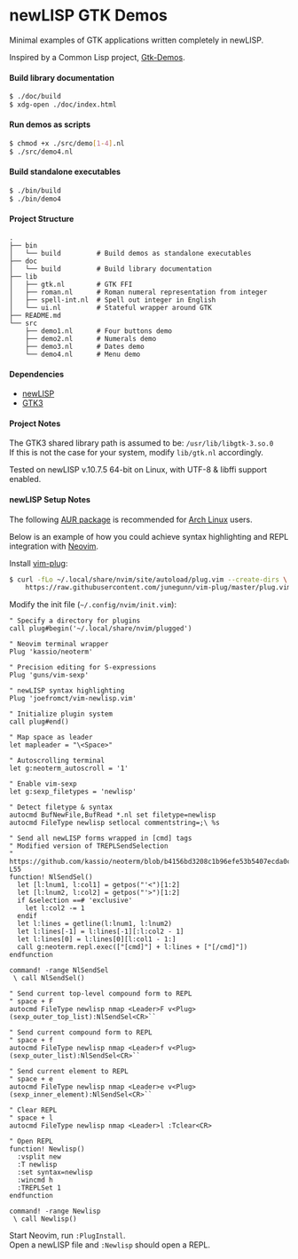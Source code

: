 # newLISP GTK Demos
Minimal examples of GTK applications written completely in newLISP.

Inspired by a Common Lisp project, [Gtk-Demos](https://github.com/mifpasoti/Gtk-Demos).

#### Build library documentation
```bash
$ ./doc/build
$ xdg-open ./doc/index.html
```

#### Run demos as scripts
```bash
$ chmod +x ./src/demo[1-4].nl
$ ./src/demo4.nl
```

#### Build standalone executables
```bash
$ ./bin/build
$ ./bin/demo4
```

#### Project Structure
```
.
├── bin
│   └── build         # Build demos as standalone executables
├── doc
│   └── build         # Build library documentation
├── lib
│   ├── gtk.nl        # GTK FFI
│   ├── roman.nl      # Roman numeral representation from integer
│   ├── spell-int.nl  # Spell out integer in English
│   └── ui.nl         # Stateful wrapper around GTK
├── README.md
└── src
    ├── demo1.nl      # Four buttons demo
    ├── demo2.nl      # Numerals demo
    ├── demo3.nl      # Dates demo
    └── demo4.nl      # Menu demo
```

#### Dependencies
- [newLISP](http://www.newlisp.org/)
- [GTK3](https://www.gtk.org/)

#### Project Notes
The GTK3 shared library path is assumed to be: `/usr/lib/libgtk-3.so.0`
<br>If this is not the case for your system, modify `lib/gtk.nl` accordingly.

Tested on newLISP v.10.7.5 64-bit on Linux, with UTF-8 & libffi support enabled.

#### newLISP Setup Notes

The following [AUR package](https://aur.archlinux.org/packages/newlisp-devel/) is recommended for [Arch Linux](https://www.archlinux.org/) users.

Below is an example of how you could achieve syntax highlighting and REPL integration with [Neovim](https://neovim.io/).

Install [vim-plug](https://github.com/junegunn/vim-plug):
``` bash
$ curl -fLo ~/.local/share/nvim/site/autoload/plug.vim --create-dirs \
    https://raw.githubusercontent.com/junegunn/vim-plug/master/plug.vim
```

Modify the init file (`~/.config/nvim/init.vim`):

```vim
" Specify a directory for plugins
call plug#begin('~/.local/share/nvim/plugged')

" Neovim terminal wrapper
Plug 'kassio/neoterm'

" Precision editing for S-expressions
Plug 'guns/vim-sexp'

" newLISP syntax highlighting
Plug 'joefromct/vim-newlisp.vim'

" Initialize plugin system
call plug#end()

" Map space as leader
let mapleader = "\<Space>"

" Autoscrolling terminal
let g:neoterm_autoscroll = '1'

" Enable vim-sexp
let g:sexp_filetypes = 'newlisp'

" Detect filetype & syntax
autocmd BufNewFile,BufRead *.nl set filetype=newlisp
autocmd FileType newlisp setlocal commentstring=;\ %s

" Send all newLISP forms wrapped in [cmd] tags
" Modified version of TREPLSendSelection
" https://github.com/kassio/neoterm/blob/b4156bd3208c1b96efe53b5407ecda0cf5b5d0f8/autoload/neoterm/repl.vim#L45-L55
function! NlSendSel()
  let [l:lnum1, l:col1] = getpos("'<")[1:2]
  let [l:lnum2, l:col2] = getpos("'>")[1:2]
  if &selection ==# 'exclusive'
    let l:col2 -= 1
  endif
  let l:lines = getline(l:lnum1, l:lnum2)
  let l:lines[-1] = l:lines[-1][:l:col2 - 1]
  let l:lines[0] = l:lines[0][l:col1 - 1:]
  call g:neoterm.repl.exec(["[cmd]"] + l:lines + ["[/cmd]"])
endfunction

command! -range NlSendSel
 \ call NlSendSel()

" Send current top-level compound form to REPL
" space + F
autocmd FileType newlisp nmap <Leader>F v<Plug>(sexp_outer_top_list):NlSendSel<CR>``

" Send current compound form to REPL
" space + f
autocmd FileType newlisp nmap <Leader>f v<Plug>(sexp_outer_list):NlSendSel<CR>``

" Send current element to REPL
" space + e
autocmd FileType newlisp nmap <Leader>e v<Plug>(sexp_inner_element):NlSendSel<CR>``

" Clear REPL
" space + l
autocmd FileType newlisp nmap <Leader>l :Tclear<CR>

" Open REPL
function! Newlisp()
  :vsplit new
  :T newlisp
  :set syntax=newlisp
  :wincmd h
  :TREPLSet 1
endfunction

command! -range Newlisp
 \ call Newlisp()
```

Start Neovim, run `:PlugInstall`.
<br>Open a newLISP file and `:Newlisp` should open a REPL.
